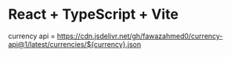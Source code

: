 # React + TypeScript + Vite

currency api = https://cdn.jsdelivr.net/gh/fawazahmed0/currency-api@1/latest/currencies/${currency}.json

